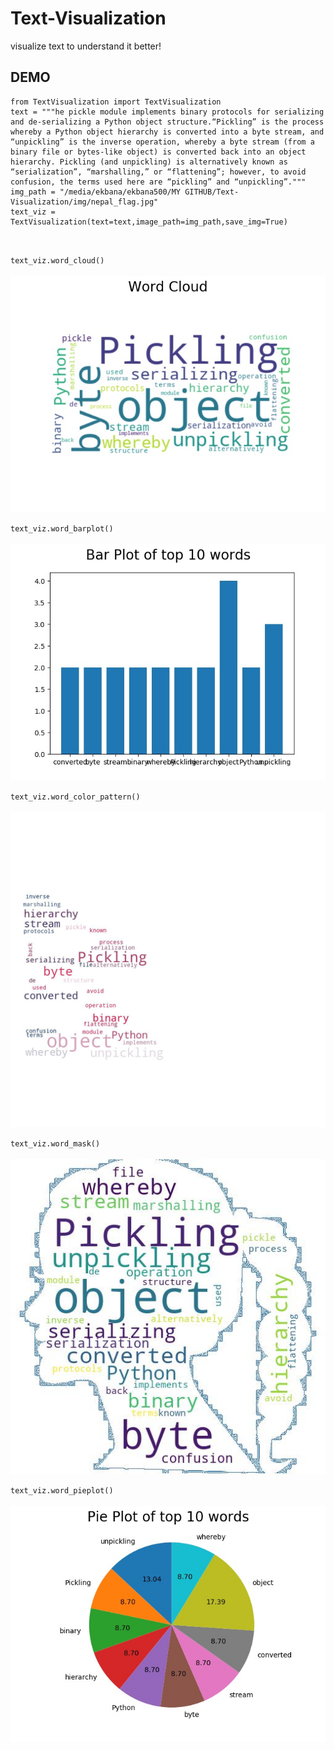 # Text-Visualization
visualize text to understand it better!



## DEMO
```
from TextVisualization import TextVisualization
text = """he pickle module implements binary protocols for serializing and de-serializing a Python object structure.“Pickling” is the process whereby a Python object hierarchy is converted into a byte stream, and “unpickling” is the inverse operation, whereby a byte stream (from a binary file or bytes-like object) is converted back into an object hierarchy. Pickling (and unpickling) is alternatively known as “serialization”, “marshalling,” or “flattening”; however, to avoid confusion, the terms used here are “pickling” and “unpickling”."""
img_path = "/media/ekbana/ekbana500/MY GITHUB/Text-Visualization/img/nepal_flag.jpg"
text_viz = TextVisualization(text=text,image_path=img_path,save_img=True)
``` 
<br>

`text_viz.word_cloud()` <br> <br>
![alt text](https://github.com/pemagrg1/Text-Visualization/blob/master/saved_img/word_cloud.jpg)


`text_viz.word_barplot()` <br> <br>
![alt text](https://github.com/pemagrg1/Text-Visualization/blob/master/saved_img/word_barplot.jpg)


`text_viz.word_color_pattern()` <br> <br>
![alt text](https://github.com/pemagrg1/Text-Visualization/blob/master/saved_img/word_color_pattern_nepal_flag.jpg)


`text_viz.word_mask()` <br> <br>
![alt text](https://github.com/pemagrg1/Text-Visualization/blob/master/saved_img/word_mask_female.jpg)


`text_viz.word_pieplot()` <br> <br>
![alt text](https://github.com/pemagrg1/Text-Visualization/blob/master/saved_img/word_pie_plot.jpg)

